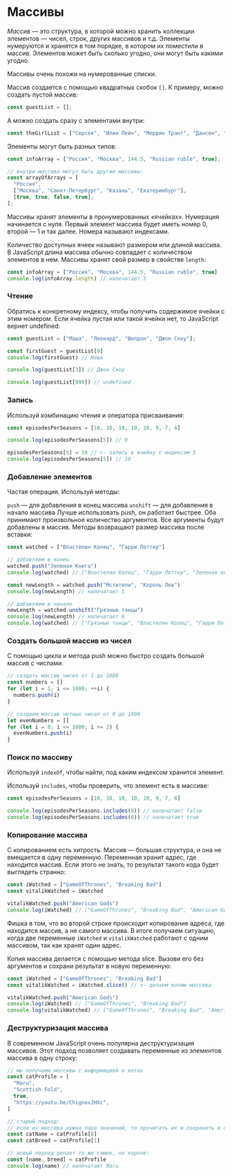 # Массивы 
*Массив* — это структура, в которой можно хранить коллекции элементов — чисел, строк, других массивов и т.д. Элементы нумеруются и хранятся в том порядке, в котором их поместили в массив. Элементов может быть сколько угодно, они могут быть какими угодно.

Массивы очень похожи на нумерованные списки.

Массив создается с помощью квадратных скобок ```[]```.
К примеру, можно создать пустой массив:
```js
const guestList = [];
```
А можно создать сразу с элементами внутри:
```js
const theGirlList = ["Серсея", "Илин Пейн", "Меррин Трант", "Дансен", "Гора"];
```
Элементы могут быть разных типов:
```js
const infoArray = ["Россия", "Москва", 144.5, "Russian ruble", true];

// внутри массива могут быть другие массивы:
const arrayOfArrays = [
  "Россия",
  ["Москва", "Санкт-Петербург", "Казань", "Екатеринбург"],
  [true, true, false, true],
];
```
Массивы хранят элементы в пронумерованных «ячейках». Нумерация начинается с нуля. Первый элемент массива будет иметь номер 0, второй — 1 и так далее. Номера называют индексами.

Количество доступных ячеек называют размером или длиной массива. В JavaScript длина массива обычно совпадает с количеством элементов в нем. Массивы хранят свой размер в свойстве ```length```:
```js
const infoArray = ["Россия", "Москва", 144.5, "Russian ruble", true]
console.log(infoArray.length) // напечатает 5
```

### Чтение
Обратись к конкретному индексу, чтобы получить содержимое ячейки с этим номером. Если ячейка пустая или такой ячейки нет, то JavaScript вернет undefined:
```js
const guestList = ["Маша", "Леонард", "Шелдон", "Джон Сноу"];

const firstGuest = guestList[0]
console.log(firstGuest) // Маша

console.log(guestList[3]) // Джон Сноу

console.log(guestList[999]) // undefined
```

### Запись
Используй комбинацию чтения и оператора присваивания:
```js
const episodesPerSeasons = [10, 10, 10, 10, 10, 9, 7, 6]

console.log(episodesPerSeasons[5]) // 9

episodesPerSeasons[5] = 10 // <- запись в ячейку с индексом 5
console.log(episodesPerSeasons[5]) // 10
```

### Добавление элементов
Частая операция. Используй методы:

```push``` — для добавления в конец массива
```unshift``` — для добавления в начало массива
Лучше использовать push, он работает быстрее. Оба принимают произвольное количество аргументов. Все аргументы будут добавлены в массив. Методы возвращают размер массива после вставки:
```js
const watched = ["Властелин Колец", "Гарри Поттер"]

// добавляем в конец
watched.push("Зеленая Книга")
console.log(watched) // ["Властелин Колец", "Гарри Поттер", "Зеленая книга"]

const newLength = watched.push("Мстители", "Король Лев")
console.log(newLength) // напечатает 5

// добавляем в начало
newLength = watched.unshift("Грязные танцы")
console.log(newLength) // напечатает 6
console.log(watched) // ["Грязные танцы", "Властелин Колец", "Гарри Поттер", "Зеленая книга", "Мстители", "Король Лев"]
```

### Создать большой массив из чисел 
С помощью цикла и метода push можно быстро создать большой массив с числами.
```js
// создать массив чисел от 1 до 1000
const numbers = []
for (let i = 1; i <= 1000; ++i) {
  numbers.push(i)
}

// создаем массив четных чисел от 0 до 1000
let evenNumbers = []
for (let i = 0; i <= 1000; i += 2) {
  evenNumbers.push(i)
}
```

### Поиск по массиву
Используй ```indexOf```, чтобы найти, под каким индексом хранится элемент.

Используй ```includes```, чтобы проверить, что элемент есть в массиве:
```js
const episodesPerSeasons = [10, 10, 10, 10, 10, 9, 7, 6]

console.log(episodesPerSeasons.includes(8)) // напечатает false
console.log(episodesPerSeasons.includes(6)) // напечатает true
```

### Копирование массива
С копированием есть хитрость. Массив — большая структура, и она не вмещается в одну переменную. Переменная хранит адрес, где находится массив. Если этого не знать, то результат такого кода будет выглядеть странно:
```js
const iWatched = ["GameOfThrones", "Breaking Bad"]
const vitalikWatched = iWatched

vitalikWatched.push("American Gods")
console.log(iWatched) // ["GameOfThrones", "Breaking Bad", "American Gods"]
```
Фишка в том, что во второй строке происходит копирование адреса, где находится массив, а не самого массива. В итоге получаем ситуацию, когда две переменные ```iWatched``` и ```vitalikWatched``` работают с одним массивом, так как хранят один адрес.

Копия массива делается с помощью метода slice. Вызови его без аргументов и сохрани результат в новую переменную:
```js
const iWatched = ["GameOfThrones", "Breaking Bad"]
const vitalikWatched = iWatched.slice() // <- делаем копию массива

vitalikWatched.push("American Gods")
console.log(iWatched) // ["GameOfThrones", "Breaking Bad"]
console.log(vitalikWatched) // ["GameOfThrones", "Breaking Bad", "American Gods"]
```

### Деструктуризация массива
В современном JavaScript очень популярна деструктуризация массивов. Этот подход позволяет создавать переменные из элементов массива в одну строку:
```js
// мы получаем массивы с информацией о котах
const catProfile = [
  "Maru",
  "Scottish Fold",
  true,
  "https://youtu.be/ChignoxJHXc",
]

// старый подход:
// если из массива нужна пара значений, то прочитать их и сохранить в перменную
const catName = catProfile[0]
const catBreed = catProfile[1]

// новый подход делает то же самое, но короче:
const [name, breed] = catProfile
console.log(name) // напечатает Maru
```
